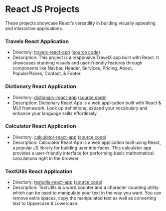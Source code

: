 # React JS Projects

These projects showcase React’s versatility in building visually appealing and interactive applications.

### Travelx React Application

- Directory: [travelx-react-app](https://dassujan.github.io/travelx-react-app) ([source code](https://github.com/dassujan/travelx-react-app))
- Description: This project is a responsive TravelX app built with React. It showcases stunning visuals and user-friendly features through components like Navbar, Header, Services, Pricing, About, PopularPlaces, Contact, & Footer.

### Dictionary React Application

- Directory: [dictionary-react-app](https://dassujan.github.io/dictionary-react-app) ([source code](https://github.com/dassujan/dictionary-react-app))
- Description: Dictionary React App is a web application built with React & MUI framework. Look up definitions, expand your vocabulary and enhance your language skills effortlessly.
  
### Calculator React Application

- Directory: [calculator-react-app](https://dassujan.github.io/calculator-react-app ) ([source code](https://github.com/dassujan/calculator-react-app))
- Description: Calculator React App is a web application built using React, a popular JS library for building user interfaces. This calculator app provides a user-friendly interface for performing basic mathematical calculations right in the browser.

### TextUtils React Application

- Directory: [textutils-react-app](https://dassujan.github.io/textutils-react-app) ([source code](https://github.com/dassujan/textutils-react-app))
- Description: TextUtils is a word counter and a character counting utility which can be used to manipulate your text in the way you want. You can remove extra spaces, copy the manipulated text as well as converting text to Uppercase & Lowercase.
